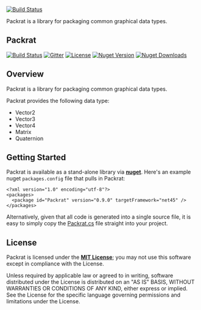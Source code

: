[![Build Status](https://travis-ci.org/sungiant/packrat.png?branch=master)](https://travis-ci.org/sungiant/packrat)

Packrat is a library for packaging common graphical data types.

## Packrat

[![Build Status](https://travis-ci.org/sungiant/packrat.png?branch=master)](https://travis-ci.org/sungiant/packrat)
[![Gitter](https://img.shields.io/badge/gitter-join%20chat-green.svg)](https://gitter.im/sungiant/packrat?utm_source=badge&utm_medium=badge&utm_campaign=pr-badge&utm_content=badge)
[![License](https://img.shields.io/badge/license-MIT-lightgrey.svg)](https://raw.githubusercontent.com/sungiant/packrat/master/LICENSE)
[![Nuget Version](https://img.shields.io/nuget/v/Packrat.svg)](https://www.nuget.org/packages/Packrat)
[![Nuget Downloads](https://img.shields.io/nuget/dt/Packrat.svg)](https://www.nuget.org/packages/Packrat)

## Overview

Packrat is a library for packaging common graphical data types.

Packrat provides the following data type:

* Vector2
* Vector3
* Vector4
* Matrix
* Quaternion

## Getting Started

Packrat is available as a stand-alone library via **[nuget][packrat_nuget]**.  Here's an example nuget `packages.config` file that pulls in Packrat:

```
<?xml version="1.0" encoding="utf-8"?>
<packages>
  <package id="Packrat" version="0.9.0" targetFramework="net45" />
</packages>
```

Alternatively, given that all code is generated into a single source file, it is easy to simply copy the [Packrat.cs][sources] file straight into your project.

## License

Packrat is licensed under the **[MIT License][mit]**; you may not use this software except in compliance with the License.

Unless required by applicable law or agreed to in writing, software
distributed under the License is distributed on an "AS IS" BASIS,
WITHOUT WARRANTIES OR CONDITIONS OF ANY KIND, either express or implied.
See the License for the specific language governing permissions and
limitations under the License.

[mit]: https://raw.githubusercontent.com/sungiant/packrat/master/LICENSE
[packrat_nuget]: https://www.nuget.org/packages/Packrat/
[sources]: https://github.com/sungiant/packrat/tree/master/source/packrat/src/main/cs
